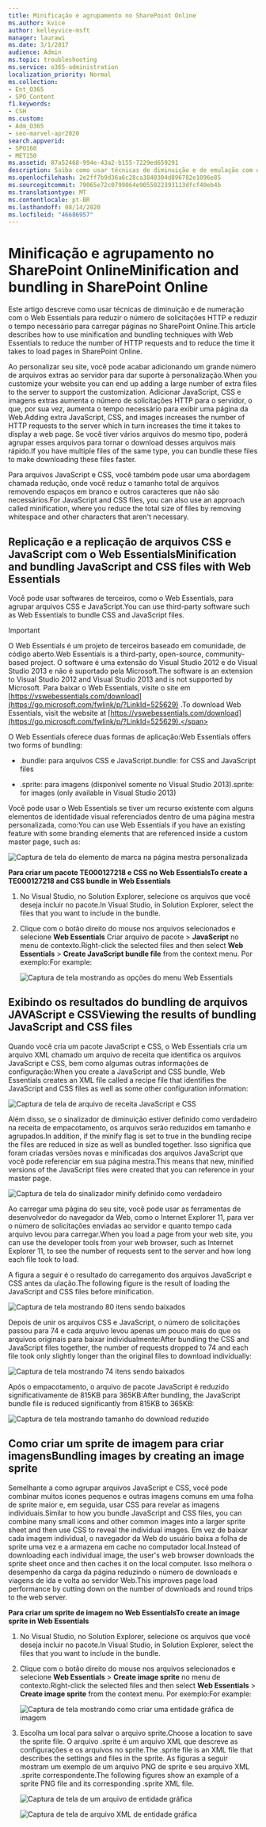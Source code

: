 ```yaml
---
title: Minificação e agrupamento no SharePoint Online
ms.author: kvice
author: kelleyvice-msft
manager: laurawi
ms.date: 3/1/2017
audience: Admin
ms.topic: troubleshooting
ms.service: o365-administration
localization_priority: Normal
ms.collection:
- Ent_O365
- SPO_Content
f1.keywords:
- CSH
ms.custom:
- Adm_O365
- seo-marvel-apr2020
search.appverid:
- SPO160
- MET150
ms.assetid: 87a52468-994e-43a2-b155-7229ed659291
description: Saiba como usar técnicas de diminuição e de emulação com o Web Essentials para reduzir solicitações HTTP e o tempo necessário para carregar páginas no SharePoint Online.
ms.openlocfilehash: 2e2ff7b9d36a6c28ca3840304d896782e1096e85
ms.sourcegitcommit: 79065e72c0799064e9055022393113dfcf40eb4b
ms.translationtype: MT
ms.contentlocale: pt-BR
ms.lasthandoff: 08/14/2020
ms.locfileid: "46686957"
---
```

# <a name="minification-and-bundling-in-sharepoint-online"></a><span data-ttu-id="0ba71-103">Minificação e agrupamento no SharePoint Online</span><span class="sxs-lookup"><span data-stu-id="0ba71-103">Minification and bundling in SharePoint Online</span></span>

<span data-ttu-id="0ba71-104">Este artigo descreve como usar técnicas de diminuição e de numeração com o Web Essentials para reduzir o número de solicitações HTTP e reduzir o tempo necessário para carregar páginas no SharePoint Online.</span><span class="sxs-lookup"><span data-stu-id="0ba71-104">This article describes how to use minification and bundling techniques with Web Essentials to reduce the number of HTTP requests and to reduce the time it takes to load pages in SharePoint Online.</span></span>
  
<span data-ttu-id="0ba71-105">Ao personalizar seu site, você pode acabar adicionando um grande número de arquivos extras ao servidor para dar suporte à personalização.</span><span class="sxs-lookup"><span data-stu-id="0ba71-105">When you customize your website you can end up adding a large number of extra files to the server to support the customization.</span></span> <span data-ttu-id="0ba71-106">Adicionar JavaScript, CSS e imagens extras aumenta o número de solicitações HTTP para o servidor, o que, por sua vez, aumenta o tempo necessário para exibir uma página da Web.</span><span class="sxs-lookup"><span data-stu-id="0ba71-106">Adding extra JavaScript, CSS, and images increases the number of HTTP requests to the server which in turn increases the time it takes to display a web page.</span></span> <span data-ttu-id="0ba71-107">Se você tiver vários arquivos do mesmo tipo, poderá agrupar esses arquivos para tornar o download desses arquivos mais rápido.</span><span class="sxs-lookup"><span data-stu-id="0ba71-107">If you have multiple files of the same type, you can bundle these files to make downloading these files faster.</span></span>
  
<span data-ttu-id="0ba71-108">Para arquivos JavaScript e CSS, você também pode usar uma abordagem chamada redução, onde você reduz o tamanho total de arquivos removendo espaços em branco e outros caracteres que não são necessários.</span><span class="sxs-lookup"><span data-stu-id="0ba71-108">For JavaScript and CSS files, you can also use an approach called minification, where you reduce the total size of files by removing whitespace and other characters that aren't necessary.</span></span>
  
## <a name="minification-and-bundling-javascript-and-css-files-with-web-essentials"></a><span data-ttu-id="0ba71-109">Replicação e a replicação de arquivos CSS e JavaScript com o Web Essentials</span><span class="sxs-lookup"><span data-stu-id="0ba71-109">Minification and bundling JavaScript and CSS files with Web Essentials</span></span>

<span data-ttu-id="0ba71-110">Você pode usar softwares de terceiros, como o Web Essentials, para agrupar arquivos CSS e JavaScript.</span><span class="sxs-lookup"><span data-stu-id="0ba71-110">You can use third-party software such as Web Essentials to bundle CSS and JavaScript files.</span></span>
  
> [!IMPORTANT]
> <span data-ttu-id="0ba71-111">O Web Essentials é um projeto de terceiros baseado em comunidade, de código aberto.</span><span class="sxs-lookup"><span data-stu-id="0ba71-111">Web Essentials is a third-party, open-source, community-based project.</span></span> <span data-ttu-id="0ba71-112">O software é uma extensão do Visual Studio 2012 e do Visual Studio 2013 e não é suportado pela Microsoft.</span><span class="sxs-lookup"><span data-stu-id="0ba71-112">The software is an extension to Visual Studio 2012 and Visual Studio 2013 and is not supported by Microsoft.</span></span> <span data-ttu-id="0ba71-113">Para baixar o Web Essentials, visite o site em [https://vswebessentials.com/download](https://go.microsoft.com/fwlink/p/?LinkId=525629) .</span><span class="sxs-lookup"><span data-stu-id="0ba71-113">To download Web Essentials, visit the website at [https://vswebessentials.com/download](https://go.microsoft.com/fwlink/p/?LinkId=525629).</span></span> 
  
<span data-ttu-id="0ba71-114">O Web Essentials oferece duas formas de aplicação:</span><span class="sxs-lookup"><span data-stu-id="0ba71-114">Web Essentials offers two forms of bundling:</span></span>
  
- <span data-ttu-id="0ba71-115">.bundle: para arquivos CSS e JavaScript</span><span class="sxs-lookup"><span data-stu-id="0ba71-115">.bundle: for CSS and JavaScript files</span></span>
    
- <span data-ttu-id="0ba71-116">.sprite: para imagens (disponível somente no Visual Studio 2013)</span><span class="sxs-lookup"><span data-stu-id="0ba71-116">.sprite: for images (only available in Visual Studio 2013)</span></span>
    
<span data-ttu-id="0ba71-117">Você pode usar o Web Essentials se tiver um recurso existente com alguns elementos de identidade visual referenciados dentro de uma página mestra personalizada, como:</span><span class="sxs-lookup"><span data-stu-id="0ba71-117">You can use Web Essentials if you have an existing feature with some branding elements that are referenced inside a custom master page, such as:</span></span>
  
![Captura de tela do elemento de marca na página mestra personalizada](../media/3a6eba36-973d-482b-8556-a9394b8ba19f.png)
  
 <span data-ttu-id="0ba71-119">**Para criar um pacote TE000127218 e CSS no Web Essentials**</span><span class="sxs-lookup"><span data-stu-id="0ba71-119">**To create a TE000127218 and CSS bundle in Web Essentials**</span></span>
  
1. <span data-ttu-id="0ba71-120">No Visual Studio, no Solution Explorer, selecione os arquivos que você deseja incluir no pacote.</span><span class="sxs-lookup"><span data-stu-id="0ba71-120">In Visual Studio, in Solution Explorer, select the files that you want to include in the bundle.</span></span>
    
2. <span data-ttu-id="0ba71-121">Clique com o botão direito do mouse nos arquivos selecionados e selecione **Web Essentials** Criar arquivo de pacote \> **JavaScript** no menu de contexto.</span><span class="sxs-lookup"><span data-stu-id="0ba71-121">Right-click the selected files and then select **Web Essentials** \> **Create JavaScript bundle file** from the context menu.</span></span> <span data-ttu-id="0ba71-122">Por exemplo:</span><span class="sxs-lookup"><span data-stu-id="0ba71-122">For example:</span></span> 
    
    ![Captura de tela mostrando as opções do menu Web Essentials](../media/41aac84c-4538-4f78-b454-46e651f868a3.png)
  
## <a name="viewing-the-results-of-bundling-javascript-and-css-files"></a><span data-ttu-id="0ba71-124">Exibindo os resultados do bundling de arquivos JAVAScript e CSS</span><span class="sxs-lookup"><span data-stu-id="0ba71-124">Viewing the results of bundling JavaScript and CSS files</span></span>

<span data-ttu-id="0ba71-125">Quando você cria um pacote JavaScript e CSS, o Web Essentials cria um arquivo XML chamado um arquivo de receita que identifica os arquivos JavaScript e CSS, bem como algumas outras informações de configuração:</span><span class="sxs-lookup"><span data-stu-id="0ba71-125">When you create a JavaScript and CSS bundle, Web Essentials creates an XML file called a recipe file that identifies the JavaScript and CSS files as well as some other configuration information:</span></span> 
  
![Captura de tela de arquivo de receita JavaScript e CSS](../media/7ba891f8-52d8-467b-a0f6-b062dd1137a4.png)
  
<span data-ttu-id="0ba71-127">Além disso, se o sinalizador de diminuição estiver definido como verdadeiro na receita de empacotamento, os arquivos serão reduzidos em tamanho e agrupados.</span><span class="sxs-lookup"><span data-stu-id="0ba71-127">In addition, if the minify flag is set to true in the bundling recipe the files are reduced in size as well as bundled together.</span></span> <span data-ttu-id="0ba71-128">Isso significa que foram criadas versões novas e minificadas dos arquivos JavaScript que você pode referenciar em sua página mestra.</span><span class="sxs-lookup"><span data-stu-id="0ba71-128">This means that new, minified versions of the JavaScript files were created that you can reference in your master page.</span></span>
  
![Captura de tela do sinalizador minify definido como verdadeiro](../media/50523af2-6412-4117-ac3d-5bd26f6d562e.png)
  
<span data-ttu-id="0ba71-130">Ao carregar uma página do seu site, você pode usar as ferramentas de desenvolvedor do navegador da Web, como o Internet Explorer 11, para ver o número de solicitações enviadas ao servidor e quanto tempo cada arquivo levou para carregar.</span><span class="sxs-lookup"><span data-stu-id="0ba71-130">When you load a page from your web site, you can use the developer tools from your web browser, such as Internet Explorer 11, to see the number of requests sent to the server and how long each file took to load.</span></span>
  
<span data-ttu-id="0ba71-131">A figura a seguir é o resultado do carregamento dos arquivos JavaScript e CSS antes da ulação.</span><span class="sxs-lookup"><span data-stu-id="0ba71-131">The following figure is the result of loading the JavaScript and CSS files before minification.</span></span>
  
![Captura de tela mostrando 80 itens sendo baixados](../media/e2df3912-1923-46e6-8cf2-3015a31554e1.png)
  
<span data-ttu-id="0ba71-133">Depois de unir os arquivos CSS e JavaScript, o número de solicitações passou para 74 e cada arquivo levou apenas um pouco mais do que os arquivos originais para baixar individualmente:</span><span class="sxs-lookup"><span data-stu-id="0ba71-133">After bundling the CSS and JavaScript files together, the number of requests dropped to 74 and each file took only slightly longer than the original files to download individually:</span></span>
  
![Captura de tela mostrando 74 itens sendo baixados](../media/686c4387-70e8-4a74-9d45-059f33a91184.png)
  
<span data-ttu-id="0ba71-135">Após o empacotamento, o arquivo de pacote JavaScript é reduzido significativamente de 815KB para 365KB:</span><span class="sxs-lookup"><span data-stu-id="0ba71-135">After bundling, the JavaScript bundle file is reduced significantly from 815KB to 365KB:</span></span>
  
![Captura de tela mostrando tamanho do download reduzido](../media/5e7dbd98-faff-4f68-b320-108fb252e395.png)
  
## <a name="bundling-images-by-creating-an-image-sprite"></a><span data-ttu-id="0ba71-137">Como criar um sprite de imagem para criar imagens</span><span class="sxs-lookup"><span data-stu-id="0ba71-137">Bundling images by creating an image sprite</span></span>

<span data-ttu-id="0ba71-138">Semelhante a como agrupar arquivos JavaScript e CSS, você pode combinar muitos ícones pequenos e outras imagens comuns em uma folha de sprite maior e, em seguida, usar CSS para revelar as imagens individuais.</span><span class="sxs-lookup"><span data-stu-id="0ba71-138">Similar to how you bundle JavaScript and CSS files, you can combine many small icons and other common images into a larger sprite sheet and then use CSS to reveal the individual images.</span></span> <span data-ttu-id="0ba71-139">Em vez de baixar cada imagem individual, o navegador da Web do usuário baixa a folha de sprite uma vez e a armazena em cache no computador local.</span><span class="sxs-lookup"><span data-stu-id="0ba71-139">Instead of downloading each individual image, the user's web browser downloads the sprite sheet once and then caches it on the local computer.</span></span> <span data-ttu-id="0ba71-140">Isso melhora o desempenho da carga da página reduzindo o número de downloads e viagens de ida e volta ao servidor Web.</span><span class="sxs-lookup"><span data-stu-id="0ba71-140">This improves page load performance by cutting down on the number of downloads and round trips to the web server.</span></span>
  
 <span data-ttu-id="0ba71-141">**Para criar um sprite de imagem no Web Essentials**</span><span class="sxs-lookup"><span data-stu-id="0ba71-141">**To create an image sprite in Web Essentials**</span></span>
  
1. <span data-ttu-id="0ba71-142">No Visual Studio, no Solution Explorer, selecione os arquivos que você deseja incluir no pacote.</span><span class="sxs-lookup"><span data-stu-id="0ba71-142">In Visual Studio, in Solution Explorer, select the files that you want to include in the bundle.</span></span>
    
2. <span data-ttu-id="0ba71-143">Clique com o botão direito do mouse nos arquivos selecionados e selecione **Web Essentials** \> **Create image sprite** no menu de contexto.</span><span class="sxs-lookup"><span data-stu-id="0ba71-143">Right-click the selected files and then select **Web Essentials** \> **Create image sprite** from the context menu.</span></span> <span data-ttu-id="0ba71-144">Por exemplo:</span><span class="sxs-lookup"><span data-stu-id="0ba71-144">For example:</span></span> 
    
    ![Captura de tela mostrando como criar uma entidade gráfica de imagem](../media/de0fe741-4ef7-4e3b-bafa-ef9f4822dac6.png)
  
3. <span data-ttu-id="0ba71-146">Escolha um local para salvar o arquivo sprite.</span><span class="sxs-lookup"><span data-stu-id="0ba71-146">Choose a location to save the sprite file.</span></span> <span data-ttu-id="0ba71-147">O arquivo .sprite é um arquivo XML que descreve as configurações e os arquivos no sprite.</span><span class="sxs-lookup"><span data-stu-id="0ba71-147">The .sprite file is an XML file that describes the settings and files in the sprite.</span></span> <span data-ttu-id="0ba71-148">As figuras a seguir mostram um exemplo de um arquivo PNG de sprite e seu arquivo XML .sprite correspondente.</span><span class="sxs-lookup"><span data-stu-id="0ba71-148">The following figures show an example of a sprite PNG file and its corresponding .sprite XML file.</span></span>
    
    ![Captura de tela de um arquivo de entidade gráfica](../media/0876bb2a-d1b9-4169-8e95-9c290d628d90.png)
  
    ![Captura de tela de arquivo XML de entidade gráfica](../media/d1f94776-280d-4d56-abb5-384f145d9989.png)
  

